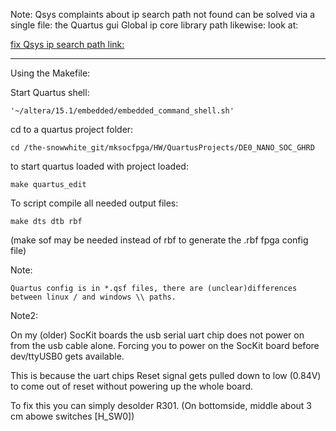 Note: Qsys complaints about ip search path not found can be solved via a single file:
the Quartus gui Global ip core library path likewise:
look at:

[fix Qsys ip search path link:](Quartus-Qsys-Ip-search-path_linux-location.md)


---

Using the Makefile:

Start Quartus shell:

    '~/altera/15.1/embedded/embedded_command_shell.sh'

cd to a quartus project folder:

    cd /the-snowwhite_git/mksocfpga/HW/QuartusProjects/DE0_NANO_SOC_GHRD

to start quartus loaded with project loaded:

    make quartus_edit


To script compile all needed output files:

    make dts dtb rbf


(make sof may be needed instead of rbf to generate the .rbf fpga config file)

Note:


    Quartus config is in *.qsf files, there are (unclear)differences between linux / and windows \\ paths.


Note2:

   On my (older) SocKit boards the usb serial uart chip does not power on from the usb cable alone.
   Forcing you to power on the SocKit board before dev/ttyUSB0 gets available.

   This is because the uart chips Reset signal gets pulled down to low (0.84V) to come out of reset
   without powering up the whole board.

   To fix this you can simply desolder R301. (On bottomside, middle about 3 cm abowe switches [H_SW0])